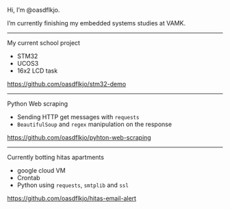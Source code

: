 Hi, I’m @oasdflkjo.

I’m currently finishing my embedded systems studies at VAMK.

---

My current school project
- STM32
- UCOS3
- 16x2 LCD task

https://github.com/oasdflkjo/stm32-demo

---

Python Web scraping
- Sending HTTP get messages with `requests`
- `BeautifulSoup` and `regex` manipulation on the response

https://github.com/oasdflkjo/pyhton-web-scraping

--- 

Currently botting hitas apartments
- google cloud VM
- Crontab
- Python using `requests`, `smtplib` and `ssl`

https://github.com/oasdflkjo/hitas-email-alert
<!---
oasdflkjo/oasdflkjo is a ✨ special ✨ repository because its `README.md` (this file) appears on your GitHub profile.
You can click the Preview link to take a look at your changes.
--->
